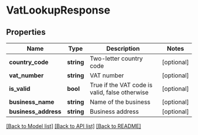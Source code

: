 # VatLookupResponse

## Properties
Name | Type | Description | Notes
------------ | ------------- | ------------- | -------------
**country_code** | **string** | Two-letter country code | [optional] 
**vat_number** | **string** | VAT number | [optional] 
**is_valid** | **bool** | True if the VAT code is valid, false otherwise | [optional] 
**business_name** | **string** | Name of the business | [optional] 
**business_address** | **string** | Business address | [optional] 

[[Back to Model list]](../README.md#documentation-for-models) [[Back to API list]](../README.md#documentation-for-api-endpoints) [[Back to README]](../README.md)



